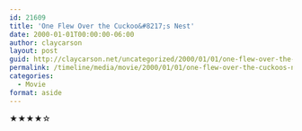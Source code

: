 ```yaml
---
id: 21609
title: 'One Flew Over the Cuckoo&#8217;s Nest'
date: 2000-01-01T00:00:00-06:00
author: claycarson
layout: post
guid: http://claycarson.net/uncategorized/2000/01/01/one-flew-over-the-cuckoos-nest/
permalink: /timeline/media/movie/2000/01/01/one-flew-over-the-cuckoos-nest/
categories:
  - Movie
format: aside
---
```

<div class="media-details"></div>

<div class="media-creator"></div>

<div class="media-rating">★★★★☆</div>